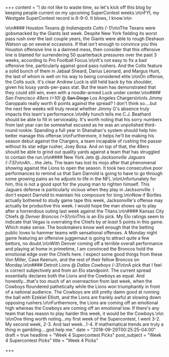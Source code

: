 +++
content = "I do not like to waste time, so let's kick off this blog by keeping people current on my upcoming SuperContest weeks.\n\nFYI, my Westgate SuperContest record is 6-9-0. It blows, I know.\n\n<div class='separator'></div>\n\n#### Houston Texans @ _Indianapolis Colts (-1)_\n\nThe Texans were gobsmacked by the Giants last week. Despite New York fielding its worst pass rush over the last couple years, the Giants were able to rough Deshaun Watson up on several occasions. If that isn't enough to convince you this Houston offensive line is a damned mess, then consider that this offensive line is blamed for surrendering 50 quarterback pressures over the past 3 weeks, according to Pro Football Focus.\n\nIt's not easy to fix a bad offensive line, particularly against good pass rushers. And the Colts feature a solid bunch of them in Jabaal Sheard, Darius Leonard, and Margus Hunt, the last of whom is well on his way to being considered elite.\n\nOn offense, the Colts suck. It's clear Andrew Luck is still held back by his shoulder, given his lousy yards-per-pass stat. But the team has demonstrated that they could still win, even with a noodle-armed Luck under center.\n\n#### _San Francisco 49ers_ _(+10)_ @ ~~San Diego~~ Los Angeles Chargers\n\nIs Jimmy Garoppalo really worth 6 points against the spread? I don't think so....but the next few weeks will truly reveal whether Jimmy G's absence truly impacts this team's performance.\n\nMy hunch tells me C.J. Beathard should be able to fill in serviceably. It's worth noting that his sorry numbers from last year can be somewhat excused as he was an unpolished third-round rookie. Spending a full year in Shanahan's system should help him better manage this offense.\n\nFurthermore, it helps he'll be making his season debut against the Chargers, a team incapable of rushing the passer without its star edge rusher, Joey Bosa. And on top of that, the 49ers should be able to grind out quality yards against a team that has struggled to contain the run.\n\n#### New York Jets @ _Jacksonville Jaguars (-7.5)_\n\nAh....the Jets. The team has lost its mojo after that phenomenal showing against the Lions to open the season. It took two consecutive poor performances to remind us that Sam Darnold is going to have to go through some growing pains as he adjusts to life in the NFL.\n\nUnfortunately for him, this is not a good spot for the young man to righten himself. This Jaguars defense is particularly vicious when they play in Jacksonville. I don't expect Darnold to maintain his composure for long.\n\nNow if Bortles actually bothered to study game tape this week, Jacksonville's offense may actually be productive this week. I would hope the man shows up to play after a horrendous outing last week against the Titans.\n\n#### Kansas City Chiefs @ _Denver Broncos (+5)_\n\nThis is an Elo pick. My Elo ratings seem to indicate that Vegas is overrating the Chiefs by _at least_ 5 points in this game. Which make sense. The bookmakers know well enough that the betting public loves to hammer teams with sensational offenses. A Monday night game featuring an offensive juggernaut is going to attract quite a few bettors, no doubt.\n\nWith Denver coming off a terrible overall performance and playing at home in primetime, I am convinced the Broncos hold the emotional edge over the Chiefs here. I expect some good things from these Von Miller, Case Keenum, and the rest of their fellow Broncos on Monday.\n\n#### Detroit Lions @ _Dallas Cowboys (-3)_\n\nA pick that I feel is correct subjectively and from an Elo standpoint. The current spread essentially declares both the Lions and the Cowboys as equal. And honestly...that's too much of an overreaction from last week, when the Cowboys floundered pathetically while the Lions won triumphantly in front of a national audience. The Cowboys are still pretty damn good at running the ball with Ezekiel Elliott, and the Lions are frankly awful at slowing down opposing rushers.\n\nFurthermore, the Lions are coming off an emotional high whereas the Cowboys are coming off an emotional low. If there's any team that has reason to play harder this week, it would be the Cowboys.\n\n<div class='separator'></div>\n\nOne thing worth noting...my first week of the Supercontest, I went 3-2. My second week, 2-3. And last week...1-4. If mathematical trends are truly a thing in gambling....god help me."
date = "2018-09-29T00:25:25-04:00"
draft = true
headline = "Week 4 Supercontest Picks"
post_subject = "Week 4 Supercontest Picks"
title = "Week 4 Picks"

+++
